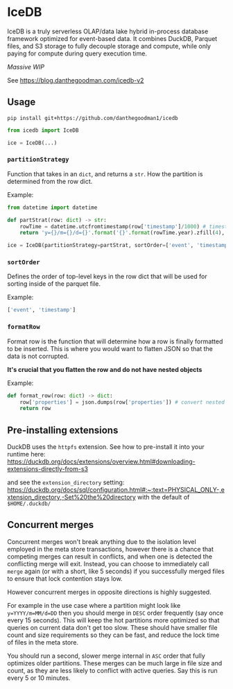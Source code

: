 # IceDB

IceDB is a truly serverless OLAP/data lake hybrid in-process database framework optimized for event-based data. It combines DuckDB, Parquet files, and S3 storage to fully decouple storage and compute, while only paying for compute during query execution time.

_Massive WIP_

See https://blog.danthegoodman.com/icedb-v2

## Usage

```
pip install git+https://github.com/danthegoodman1/icedb
```

```python
from icedb import IceDB

ice = IceDB(...)
```

### `partitionStrategy`

Function that takes in an `dict`, and returns a `str`. How the partition is determined from the row dict.

Example:

```python
from datetime import datetime

def partStrat(row: dict) -> str:
    rowTime = datetime.utcfromtimestamp(row['timestamp']/1000) # timestamp is in ms
    return 'y={}/m={}/d={}'.format('{}'.format(rowTime.year).zfill(4), '{}'.format(rowTime.month).zfill(2), '{}'.format(rowTime.day).zfill(2))

ice = IceDB(partitionStrategy=partStrat, sortOrder=['event', 'timestamp'])
```

### `sortOrder`

Defines the order of top-level keys in the row dict that will be used for sorting inside of the parquet file.

Example:

```python
['event', 'timestamp']
```

### `formatRow`

Format row is the function that will determine how a row is finally formatted to be inserted. This is where you would want to flatten JSON so that the data is not corrupted.

**It's crucial that you flatten the row and do not have nested objects**

Example:

```python
def format_row(row: dict) -> dict:
    row['properties'] = json.dumps(row['properties']) # convert nested dict to json string
    return row
```

## Pre-installing extensions

DuckDB uses the `httpfs` extension. See how to pre-install it into your runtime here: https://duckdb.org/docs/extensions/overview.html#downloading-extensions-directly-from-s3

and see the `extension_directory` setting: https://duckdb.org/docs/sql/configuration.html#:~:text=PHYSICAL_ONLY-,extension_directory,-Set%20the%20directory with the default of `$HOME/.duckdb/`

## Concurrent merges

Concurrent merges won't break anything due to the isolation level employed in the meta store transactions, however there is a chance that competing merges can result in conflicts, and when one is detected the conflicting merge will exit. Instead, you can choose to immediately call `merge` again (or with a short, like 5 seconds) if you successfully merged files to ensure that lock contention stays low.

However concurrent merges in opposite directions is highly suggested.

For example in the use case where a partition might look like `y=YYYY/m=MM/d=DD` then you should merge in `DESC` order frequently (say once every 15 seconds). This will keep the hot partitions more optimized so that queries on current data don't get too slow. These should have smaller file count and size requirements so they can be fast, and reduce the lock time of files in the meta store.

You should run a second, slower merge internal in `ASC` order that fully optimizes older partitions. These merges can be much large in file size and count, as they are less likely to conflict with active queries. Say this is run every 5 or 10 minutes.
